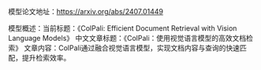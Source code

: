 模型论文地址：https://arxiv.org/abs/2407.01449

模型概述：当前标题：《ColPali: Efficient Document Retrieval with Vision Language Models》
中文文章标题：《ColPali：使用视觉语言模型的高效文档检索》
文章内容：ColPali通过融合视觉语言模型，实现文档内容与查询的快速匹配，提升检索效率。
